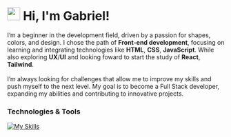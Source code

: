 

# <img width="30px" src="https://user-images.githubusercontent.com/74038190/214644152-52f47eb3-5e31-4f47-8758-05c9468d5596.gif"> Hi, I'm Gabriel!

I’m a beginner in the development field, driven by a passion for shapes, colors, and design. I chose the path of <strong>Front-end development</strong>, focusing on learning and integrating technologies like <strong>HTML</strong>, <strong>CSS</strong>, <strong>JavaScript</strong>. While also exploring <strong>UX</strong>/<strong>UI</strong> and looking foward to start the study of <strong>React</strong>, <strong>Tailwind</strong>.<br><br>I’m always looking for challenges that allow me to improve my skills and push myself to the next level. My goal is to become a Full Stack developer, expanding my abilities and contributing to innovative projects.

### Technologies & Tools
[![My Skills](https://skillicons.dev/icons?i=js,html,css,vscode,github&perline=3)](https://skillicons.dev)




